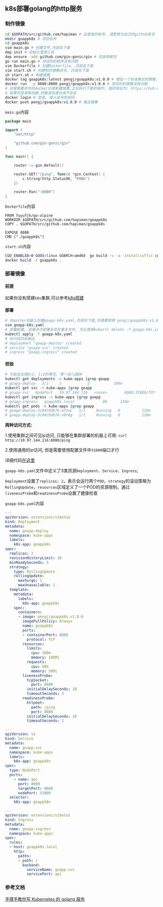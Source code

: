 ## k8s部署golang的http服务

### 制作镜像
```sh
cd $GOPATH/src/github.com/hapiman # 这是我的账号, 请更换为自己的github账号
mkdir goappk8s # 项目名称
cd goappk8s
vim main.go # 创建文件,内容在下面
dep init # 初始化管理工具
dep ensure -add github.com/gin-gonic/gin # 安装依赖包
go run main.go # 测试你的程序没有问题
vim Dockerfile # 创建Dockerfile, 内容在下面
vim start.sh # 创建制作镜像命令, 内容在下面
sh start.sh # 构建镜像
docker tag goappk8s:latest pengj/goappk8s:v1.0.0 # 增加一个标准格式的镜像, 请更换为自己的仓库名字
docker run  -p 8080:8080 pengj/goappk8s:v1.0.0 # 测试你的镜像没有问题
# 这里需要在你的docker仓库新建镜像,之后执行下面的操作; 我的地址为: https://hub.docker.com/u/pengj
# 如果先登录再创建,则推送会报仓库不存在
docker login # 登录, 输入账号和密码
docker push pengj/goappk8s:v1.0.0 # 推送镜像
```

`main.go`内容
```go
package main

import (
	"net/http"

	"github.com/gin-gonic/gin"
)

func main() {

	router := gin.Default()

	router.GET("/ping", func(c *gin.Context) {
		c.String(http.StatusOK, "PONG")
	})

	router.Run(":8080")
}
```

`Dockerfile`内容
```
FROM fuyufjh/go-alpine
WORKDIR $GOPATH/src/github.com/hapiman/goappk8s
COPY . $GOPATH/src/github.com/hapiman/goappk8s

EXPOSE 8080
CMD ["./goappk8s"]
```

`start.sh`内容
```sh
CGO_ENABLED=0 GOOS=linux GOARCH=amd64  go build -v -a -installsuffix cgo -o goappk8s .
docker build -t goappk8s .
```

### 部署镜像

#### 前提
如果你没有搭建`k8s`集群,可以参考[k8s搭建](https://github.com/hapiman/gorice/blob/master/k8s/k8s%E6%90%AD%E5%BB%BA.md)

#### 部署
```sh
# 在master机器上创建goapp-k8s.yaml,内容在下面,你需要更换`pengj/goappk8s:v1.0.0`为你自己的镜像仓库或者直接使用(省事)
vim goapp-k8s.yaml
# 部署配置, 如果多次部署会存在重复文件, 可以使用kubectl delete -f goapp-k8s.yaml删除
kubectl apply -f goapp-k8s.yaml
# 执行成功会输出
# deployment "goapp-deploy" created
# service "goapp-svc" created
# ingress "goapp-ingress" created
```
#### 校验
```sh
# 可能会出现0/2, 1/2的情况, 等一会儿就OK
kubectl get deployments -n kube-apps |grep goapp
# goapp-deploy   2/2     2            2           109m
kubectl get svc -n kube-apps |grep goapp
# goapp-svc   NodePort   10.97.144.116   <none>        8080:31000/TCP   109m
kubectl get ingress -n kube-apps |grep goapp
# goapp-ingress   goappk8s.local             80      110m
kubectl get pods -n kube-apps |grep goapp
# goapp-deploy-5c84c9d676-m7zwc   1/1     Running   0          110m
# goapp-deploy-5c84c9d676-v8r6g   1/1     Running   0          110m
```
**两种访问方式:**

1.使用集群之间可见ip访问, 只能够在集群部署的机器上可用: `curl http://10.97.144.116:8080/ping`

2.使用通用的ip访问, 但是需要使用配置文件中`31000`端口才行

详细代码[在这里](https://github.com/hapiman/goappk8s/blob/master/README.md)

`goapp-k8s.yaml`文件中定义了3类资源`Deployment`、`Service`、`Ingress`;

`Deployment`设置了`replicas: 2`，表示会运行两个`POD`，`strategy`的滚动策略为`RollingUpdate`，`resources`区域定义了一个POD的资源限制，通过`livenessProbe`和`readinessProbe`设置了健康检查

`goapp-k8s.yaml`内容
```yaml
---
apiVersion: extensions/v1beta1
kind: Deployment
metadata:
  name: goapp-deploy
  namespace: kube-apps
  labels:
    k8s-app: goappk8s
spec:
  replicas: 2
  revisionHistoryLimit: 10
  minReadySeconds: 5
  strategy:
    type: RollingUpdate
    rollingUpdate:
      maxSurge: 1
      maxUnavailable: 1
  template:
    metadata:
      labels:
        k8s-app: goappk8s
    spec:
      containers:
      - image: pengj/goappk8s:v1.0.0
        imagePullPolicy: Always
        name: goappk8s
        ports:
        - containerPort: 8080
          protocol: TCP
        resources:
          limits:
            cpu: 100m
            memory: 100Mi
          requests:
            cpu: 50m
            memory: 50Mi
        livenessProbe:
          tcpSocket:
            port: 8080
          initialDelaySeconds: 10
          timeoutSeconds: 3
        readinessProbe:
          httpGet:
            path: /ping
            port: 8080
          initialDelaySeconds: 10
          timeoutSeconds: 2

---
apiVersion: v1
kind: Service
metadata:
  name: goapp-svc
  namespace: kube-apps
  labels:
    k8s-app: goappk8s
spec:
  type: NodePort
  ports:
    - name: api
      port: 8080
      targetPort: 8080
      nodePort: 31000
  selector:
    k8s-app: goappk8s

---
apiVersion: extensions/v1beta1
kind: Ingress
metadata:
  name: goapp-ingress
  namespace: kube-apps
spec:
  rules:
  - host: goappk8s.local
    http:
      paths:
      - path: /
        backend:
          serviceName: goapp-svc
          servicePort: api
```

### 参考文档
[手摸手教你写 Kubernetes 的 golang 服务](https://www.qikqiak.com/post/write-kubernets-golang-service-step-by-step/)

